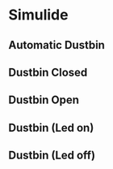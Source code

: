 # Simulide
## Automatic Dustbin

## Dustbin Closed
 
## Dustbin Open 

## Dustbin (Led on)

## Dustbin (Led off)
 

